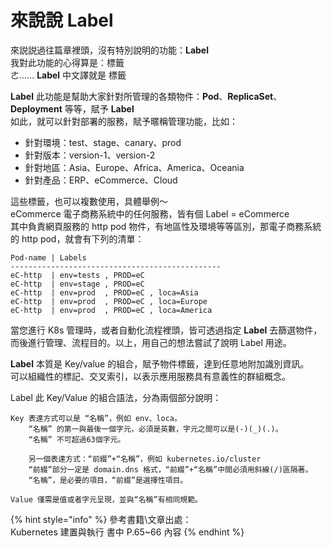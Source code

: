 # 來說說 Label

來説説過往篇章裡頭，沒有特別說明的功能：**Label**  
我對此功能的心得算是：標籤  
ㄜ...... **Label** 中文譯就是 標籤

**Label** 此功能是幫助大家針對所管理的各類物件：**Pod**、**ReplicaSet**、**Deployment** 等等，賦予 **Label**  
如此，就可以針對部署的服務，賦予暱稱管理功能，比如：

* 針對環境：test、stage、canary、prod
* 針對版本：version-1、version-2
* 針對地區：Asia、Europe、Africa、America、Oceania
* 針對產品：ERP、eCommerce、Cloud

這些標籤，也可以複數使用，具體舉例～  
eCommerce 電子商務系統中的任何服務，皆有個 Label = eCommerce  
其中負責網頁服務的 http pod 物件，有地區性及環境等等區別，那電子商務系統的 http pod，就會有下列的清單：

```text
Pod-name | Labels
-----------------------------------------------
eC-http  | env=tests , PROD=eC
eC-http  | env=stage , PROD=eC
eC-http  | env=prod  , PROD=eC , loca=Asia
eC-http  | env=prod  , PROD=eC , loca=Europe
eC-http  | env=prod  , PROD=eC , loca=America

```

當您進行 K8s 管理時，或者自動化流程裡頭，皆可透過指定 **Label** 去篩選物件，而後進行管理、流程目的。以上，用自己的想法嘗試了說明 Label 用途。

**Label** 本質是 Key/value 的組合，賦予物件標籤，達到任意地附加識別資訊。  
可以組織性的標記、交叉索引，以表示應用服務具有意義性的群組概念。

Label 此 Key/Value 的組合語法，分為兩個部分說明：

```text
Key 表達方式可以是 “名稱”，例如 env、loca。
    “名稱” 的第一與最後一個字元，必須是英數，字元之間可以是(-)(_)(.)。
    “名稱” 不可超過63個字元。
    
    另一個表達方式：“前綴”+“名稱”，例如 kubernetes.io/cluster
    “前綴”部分一定是 domain.dns 格式，“前綴”+“名稱”中間必須用斜線(/)區隔著。
    “名稱”，是必要的項目，“前綴”是選擇性項目。

Value 僅需是值或者字元呈現，並與“名稱”有相同規範。

```

{% hint style="info" %}
參考書籍\文章出處：   
Kubernetes 建置與執行 書中 P.65~66 內容
{% endhint %}

